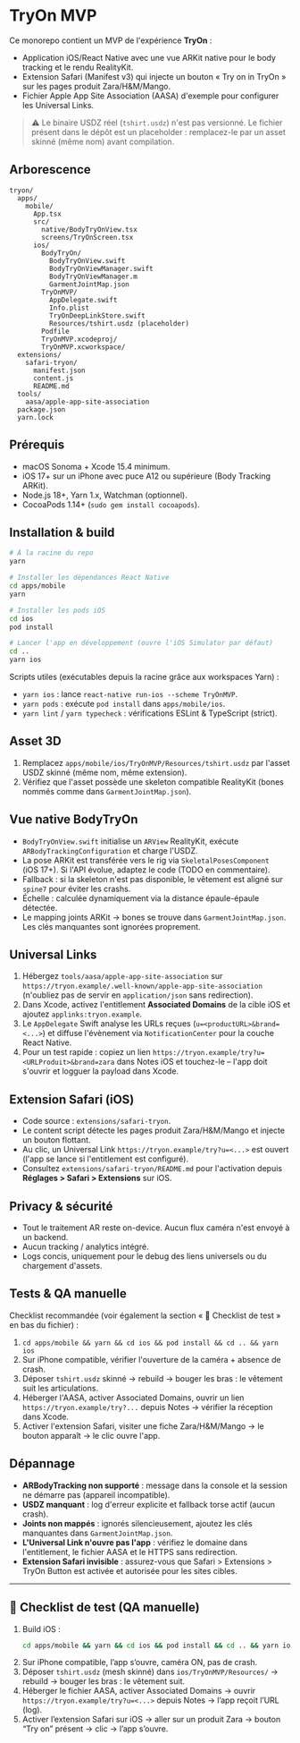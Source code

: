 # TryOn MVP

Ce monorepo contient un MVP de l'expérience **TryOn** :
- Application iOS/React Native avec une vue ARKit native pour le body tracking et le rendu RealityKit.
- Extension Safari (Manifest v3) qui injecte un bouton « Try on in TryOn » sur les pages produit Zara/H&M/Mango.
- Fichier Apple App Site Association (AASA) d'exemple pour configurer les Universal Links.

> ⚠️ Le binaire USDZ réel (`tshirt.usdz`) n'est pas versionné. Le fichier présent dans le dépôt est un placeholder : remplacez-le par un asset skinné (même nom) avant compilation.

## Arborescence
```
tryon/
  apps/
    mobile/
      App.tsx
      src/
        native/BodyTryOnView.tsx
        screens/TryOnScreen.tsx
      ios/
        BodyTryOn/
          BodyTryOnView.swift
          BodyTryOnViewManager.swift
          BodyTryOnViewManager.m
          GarmentJointMap.json
        TryOnMVP/
          AppDelegate.swift
          Info.plist
          TryOnDeepLinkStore.swift
          Resources/tshirt.usdz (placeholder)
        Podfile
        TryOnMVP.xcodeproj/
        TryOnMVP.xcworkspace/
  extensions/
    safari-tryon/
      manifest.json
      content.js
      README.md
  tools/
    aasa/apple-app-site-association
  package.json
  yarn.lock
```

## Prérequis
- macOS Sonoma + Xcode 15.4 minimum.
- iOS 17+ sur un iPhone avec puce A12 ou supérieure (Body Tracking ARKit).
- Node.js 18+, Yarn 1.x, Watchman (optionnel).
- CocoaPods 1.14+ (`sudo gem install cocoapods`).

## Installation & build
```bash
# À la racine du repo
yarn

# Installer les dépendances React Native
cd apps/mobile
yarn

# Installer les pods iOS
cd ios
pod install

# Lancer l'app en développement (ouvre l'iOS Simulator par défaut)
cd ..
yarn ios
```

Scripts utiles (exécutables depuis la racine grâce aux workspaces Yarn) :
- `yarn ios` : lance `react-native run-ios --scheme TryOnMVP`.
- `yarn pods` : exécute `pod install` dans `apps/mobile/ios`.
- `yarn lint` / `yarn typecheck` : vérifications ESLint & TypeScript (strict).

## Asset 3D
1. Remplacez `apps/mobile/ios/TryOnMVP/Resources/tshirt.usdz` par l'asset USDZ skinné (même nom, même extension).
2. Vérifiez que l'asset possède une skeleton compatible RealityKit (bones nommés comme dans `GarmentJointMap.json`).

## Vue native BodyTryOn
- `BodyTryOnView.swift` initialise un `ARView` RealityKit, exécute `ARBodyTrackingConfiguration` et charge l'USDZ.
- La pose ARKit est transférée vers le rig via `SkeletalPosesComponent` (iOS 17+). Si l'API évolue, adaptez le code (TODO en commentaire).
- Fallback : si la skeleton n'est pas disponible, le vêtement est aligné sur `spine7` pour éviter les crashs.
- Échelle : calculée dynamiquement via la distance épaule-épaule détectée.
- Le mapping joints ARKit → bones se trouve dans `GarmentJointMap.json`. Les clés manquantes sont ignorées proprement.

## Universal Links
1. Hébergez `tools/aasa/apple-app-site-association` sur `https://tryon.example/.well-known/apple-app-site-association` (n'oubliez pas de servir en `application/json` sans redirection).
2. Dans Xcode, activez l'entitlement **Associated Domains** de la cible iOS et ajoutez `applinks:tryon.example`.
3. Le `AppDelegate` Swift analyse les URLs reçues (`u=<productURL>&brand=<...>`) et diffuse l'évènement via `NotificationCenter` pour la couche React Native.
4. Pour un test rapide : copiez un lien `https://tryon.example/try?u=<URLProduit>&brand=zara` dans Notes iOS et touchez-le – l'app doit s'ouvrir et logguer la payload dans Xcode.

## Extension Safari (iOS)
- Code source : `extensions/safari-tryon`.
- Le content script détecte les pages produit Zara/H&M/Mango et injecte un bouton flottant.
- Au clic, un Universal Link `https://tryon.example/try?u=<...>` est ouvert (l'app se lance si l'entitlement est configuré).
- Consultez `extensions/safari-tryon/README.md` pour l'activation depuis **Réglages > Safari > Extensions** sur iOS.

## Privacy & sécurité
- Tout le traitement AR reste on-device. Aucun flux caméra n'est envoyé à un backend.
- Aucun tracking / analytics intégré.
- Logs concis, uniquement pour le debug des liens universels ou du chargement d'assets.

## Tests & QA manuelle
Checklist recommandée (voir également la section « 🧪 Checklist de test » en bas du fichier) :
1. `cd apps/mobile && yarn && cd ios && pod install && cd .. && yarn ios`
2. Sur iPhone compatible, vérifier l'ouverture de la caméra + absence de crash.
3. Déposer `tshirt.usdz` skinné → rebuild → bouger les bras : le vêtement suit les articulations.
4. Héberger l'AASA, activer Associated Domains, ouvrir un lien `https://tryon.example/try?...` depuis Notes → vérifier la réception dans Xcode.
5. Activer l'extension Safari, visiter une fiche Zara/H&M/Mango → le bouton apparaît → le clic ouvre l'app.

## Dépannage
- **ARBodyTracking non supporté** : message dans la console et la session ne démarre pas (appareil incompatible).
- **USDZ manquant** : log d'erreur explicite et fallback torse actif (aucun crash).
- **Joints non mappés** : ignorés silencieusement, ajoutez les clés manquantes dans `GarmentJointMap.json`.
- **L'Universal Link n'ouvre pas l'app** : vérifiez le domaine dans l'entitlement, le fichier AASA et le HTTPS sans redirection.
- **Extension Safari invisible** : assurez-vous que Safari > Extensions > TryOn Button est activée et autorisée pour les sites cibles.

---

## 🧪 Checklist de test (QA manuelle)

1. Build iOS :
   ```bash
   cd apps/mobile && yarn && cd ios && pod install && cd .. && yarn ios
   ```
2. Sur iPhone compatible, l’app s’ouvre, caméra ON, pas de crash.
3. Déposer `tshirt.usdz` (mesh skinné) dans `ios/TryOnMVP/Resources/` → rebuild → bouger les bras : le vêtement suit.
4. Héberger le fichier AASA, activer Associated Domains → ouvrir `https://tryon.example/try?u=<...>` depuis Notes → l’app reçoit l’URL (log).
5. Activer l’extension Safari sur iOS → aller sur un produit Zara → bouton “Try on” présent → clic → l’app s’ouvre.


